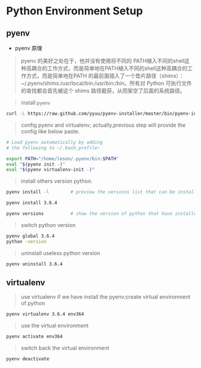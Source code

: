 # Python Environment Setup

## pyenv

- pyenv 原理
> pyenv 的美好之处在于，他并没有使用将不同的 PATH植入不同的shell这种高耦合的工作方式，而是简单地在PATH植入不同的shell这种高耦合的工作方式，而是简单地在PATH 的最前面插入了一个垫片路径（shims）：~/.pyenv/shims:/usr/local/bin:/usr/bin:/bin。所有对 Python 可执行文件的查找都会首先被这个 shims 路径截获，从而架空了后面的系统路径。

> install `pyenv`
```bash
curl -L https://raw.github.com/yyuu/pyenv-installer/master/bin/pyenv-installer | bash
```
> config pyenv and virtualenv; actually,previous step will provide the config like below paste.
```bash
# Load pyenv automatically by adding
# the following to ~/.bash_profile:

export PATH="/home/leson/.pyenv/bin:$PATH"
eval "$(pyenv init -)"
eval "$(pyenv virtualenv-init -)"
```
> install others version python.
```bash
pyenv install -l        # preview the versions list that can be installed so far 

pyenv install 3.6.4

pyenv versions          # show the version of python that have installed
```

> switch python version
```bash
pyenv global 3.6.4
python -version
```

> uninstall useless python version 
```bash
pyenv uninstall 3.6.4
```


## virtualenv

> use virtualenv if we have install the pyenv;create virtual environment of python
```bash
pyenv virtualenv 3.6.4 env364
```

> use the virtual environment
```bash
pyenv activate env364
```

> switch back the virtual environment
```bash
pyenv deactivate
```
